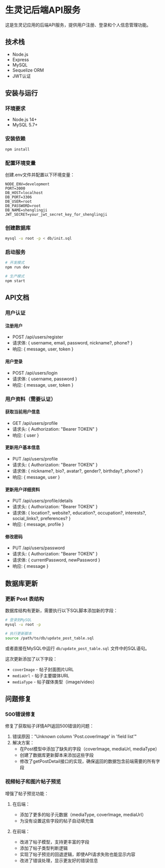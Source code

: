 # 生灵记后端API服务

这是生灵记应用的后端API服务，提供用户注册、登录和个人信息管理功能。

## 技术栈

- Node.js
- Express
- MySQL
- Sequelize ORM
- JWT认证

## 安装与运行

### 环境要求

- Node.js 14+
- MySQL 5.7+

### 安装依赖

```bash
npm install
```

### 配置环境变量

创建.env文件并配置以下环境变量：

```
NODE_ENV=development
PORT=3000
DB_HOST=localhost
DB_PORT=3306
DB_USER=root
DB_PASSWORD=root
DB_NAME=shenglingji
JWT_SECRET=your_jwt_secret_key_for_shenglingji
```

### 创建数据库

```bash
mysql -u root -p < db/init.sql
```

### 启动服务

```bash
# 开发模式
npm run dev

# 生产模式
npm start
```

## API文档

### 用户认证

#### 注册用户

- POST /api/users/register
- 请求体: { username, email, password, nickname?, phone? }
- 响应: { message, user, token }

#### 用户登录

- POST /api/users/login
- 请求体: { username, password }
- 响应: { message, user, token }

### 用户资料（需要认证）

#### 获取当前用户信息

- GET /api/users/profile
- 请求头: { Authorization: "Bearer TOKEN" }
- 响应: { user }

#### 更新用户基本信息

- PUT /api/users/profile
- 请求头: { Authorization: "Bearer TOKEN" }
- 请求体: { nickname?, bio?, avatar?, gender?, birthday?, phone? }
- 响应: { message, user }

#### 更新用户详细资料

- PUT /api/users/profile/details
- 请求头: { Authorization: "Bearer TOKEN" }
- 请求体: { location?, website?, education?, occupation?, interests?, social_links?, preferences? }
- 响应: { message, profile }

#### 修改密码

- PUT /api/users/password
- 请求头: { Authorization: "Bearer TOKEN" }
- 请求体: { currentPassword, newPassword }
- 响应: { message }

## 数据库更新

### 更新 Post 表结构

数据库结构有更新，需要执行以下SQL脚本添加新的字段：

```bash
# 登录到MySQL
mysql -u root -p

# 执行更新脚本
source /path/to/db/update_post_table.sql
```

或者直接在MySQL中运行 `db/update_post_table.sql` 文件中的SQL语句。

这次更新添加了以下字段：
- `coverImage` - 帖子封面图片URL
- `mediaUrl` - 帖子主要媒体URL
- `mediaType` - 帖子媒体类型（image/video）

## 问题修复

### 500错误修复

修复了获取帖子详情API返回500错误的问题：

1. 错误原因："Unknown column 'Post.coverImage' in 'field list'"
2. 解决方案：
   - 在Post模型中添加了缺失的字段（coverImage, mediaUrl, mediaType）
   - 创建了数据库更新脚本来添加这些字段
   - 修改了getPostDetail接口的实现，确保返回的数据包含前端需要的所有字段

### 视频帖子和图片帖子预览

增强了帖子预览功能：

1. 在后端：
   - 添加了更多的帖子元数据（mediaType, coverImage, mediaUrl）
   - 为没有设置这些字段的帖子自动填充值

2. 在前端：
   - 改进了帖子模型，支持更丰富的字段
   - 添加了帖子类型判断逻辑
   - 实现了帖子预览的回退逻辑，即使API请求失败也能显示内容
   - 改进了错误处理，显示更友好的错误信息